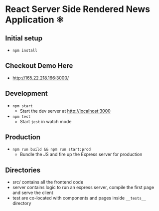 # React Server Side Rendered News Application ⚛️


## Initial setup

- `npm install`

## Checkout Demo Here
- http://165.22.218.166:3000/

## Development

- `npm start`
  - Start the dev server at [http://localhost:3000](http://localhost:3000)
- `npm test`
  - Start `jest` in watch mode

## Production

- `npm run build && npm run start:prod`
  - Bundle the JS and fire up the Express server for production

## Directories
- src/ contains all the frontend code
- server contains logic to run an express server, compile the first page and serve the client
- test are co-located with components and pages inside `__tests__` directory
